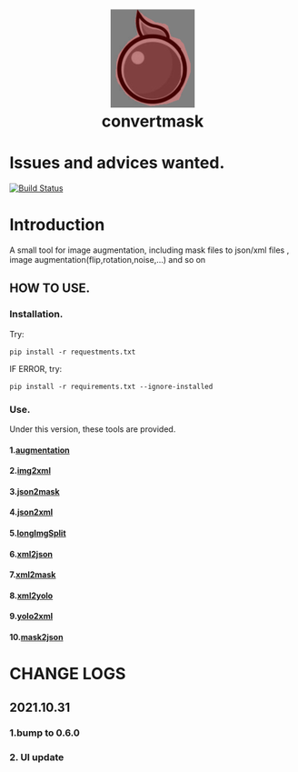 <!--
 * @lanhuage: markdown
 * @Descripttion: 
 * @version: 
 * @Author: xiaoshuyui
 * @Date: 2020-06-09 16:23:03
 * @LastEditors: xiaoshuyui
 * @LastEditTime: 2021-01-12 16:57:40
--> 
<h1 align="center">
  <img src="https://github.com/guchengxi1994/mask2json/blob/master/convertmask/UI/statics/look.png"><br/>convertmask
</h1>


# Issues and advices wanted.


[![Build Status](https://travis-ci.org/guchengxi1994/mask2json.svg?branch=master)](https://app.travis-ci.com/guchengxi1994/mask2json.svg?branch=master)

# Introduction

 A small tool for image augmentation, including mask files to json/xml files , image augmentation(flip,rotation,noise,...) and so on

 ## HOW TO USE.

 ### Installation.

 Try:

    pip install -r requestments.txt

 IF ERROR, try:

    pip install -r requirements.txt --ignore-installed


### Use.

Under this version, these tools are provided.

#### 1.[augmentation](https://github.com/guchengxi1994/mask2json/blob/master/static/docs/augment.md)

#### 2.[img2xml](https://github.com/guchengxi1994/mask2json/blob/master/static/docs/img2xml.md)

#### 3.[json2mask](https://github.com/guchengxi1994/mask2json/blob/master/static/docs/json2mask.md)

#### 4.[json2xml](https://github.com/guchengxi1994/mask2json/blob/master/static/docs/json2xml.md)

#### 5.[longImgSplit](https://github.com/guchengxi1994/mask2json/blob/master/static/docs/longImgSplit.md)

#### 6.[xml2json](https://github.com/guchengxi1994/mask2json/blob/master/static/docs/xml2json.md)

#### 7.[xml2mask](https://github.com/guchengxi1994/mask2json/blob/master/static/docs/xml2mask.md)

#### 8.[xml2yolo](https://github.com/guchengxi1994/mask2json/blob/master/static/docs/xml2yolo.md)

#### 9.[yolo2xml](https://github.com/guchengxi1994/mask2json/blob/master/static/docs/yolo2xml.md)

#### 10.[mask2json](https://github.com/guchengxi1994/mask2json/blob/master/static/docs/mask2json.md)


# CHANGE LOGS

## 2021.10.31

### 1.bump to 0.6.0

### 2. UI update

